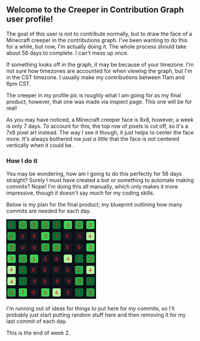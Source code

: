 ## Welcome to the Creeper in Contribution Graph user profile!

The goal of this user is not to contribute normally, but to draw the face of a Minecraft creeper in the contributions graph.
I've been wanting to do this for a while, but now, I'm actually doing it. The whole process should take about 56 days to complete. I can't mess up once.

If something looks off in the graph, it may be because of your timezone. I'm not sure how timezones are accounted for when viewing the graph, but I'm in the CST timezone. I usually make my contributions between 11am and 6pm CST.

The creeper in my profile pic is roughly what I am going for as my final product, however, that one was made via inspect page. This one will be for real!

As you may have noticed, a Minecraft creeper face is 8x8, however, a week is only 7 days. To account for this, the top row of pixels is cut off, so it's a 7x8 pixel art instead.
The way I see it though, it just helps to center the face more. It's always bothered me *just a little* that the face is not centered vertically when it could be.

### How I do it

You may be wondering, how am I going to do this perfectly for 56 days straight? Surely I must have created a bot or something to automate making commits? Nope! I'm doing this all manually, which only makes it more impressive, though it doesn't say much for my coding skills. 

Below is my plan for the final product; my blueprint outlining how many commits are needed for each day.

![CreeperContributionGraph.png](CreeperContributionGraph.png)

I'm running out of ideas for things to put here for my commits, so I'll probably just start putting random stuff here and then removing it for my last commit of each day.

This is the end of week 2.
